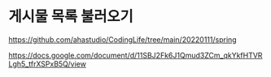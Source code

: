 # 게시물 목록 불러오기

<https://github.com/ahastudio/CodingLife/tree/main/20220111/spring>

<https://docs.google.com/document/d/11SBJ2Fk6J1Qmud3ZCm_qkYkfHTVRLgh5_tfrXSPxB5Q/view>
